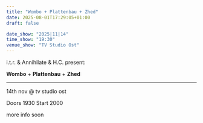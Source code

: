 ```yaml
---
title: "Wombo + Plattenbau + Zhed"
date: 2025-08-01T17:29:05+01:00
draft: false

date_show: "2025|11|14"
time_show: "19:30"
venue_show: "TV Studio Ost"
---
```


i.t.r. & Annihilate & H.C. present:

**Wombo** + **Plattenbau** + **Zhed**

---

14th nov @ tv studio ost

Doors 1930
Start 2000

more info soon

<!-- ![Wombo + Plattenbau + Zhed](../../posters/2025-11-14.jpg)-->
